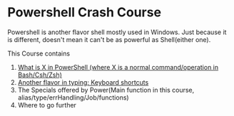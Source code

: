 # Powershell Crash Course

Powershell is another flavor shell mostly used in Windows. Just because it is different, doesn't mean it can't be as powerful as Shell(either one).

This Course contains

1. [What is X in PowerShell (where X is a normal command/operation in Bash/Csh/Zsh)](Part1%20Alternative.md)
1. [Another flavor in typing: Keyboard shortcuts](Part2%20Keyboard%20shortcuts.md)
1. The Specials offered by Power(Main function in this course, alias/type/errHandling/Job/functions)
1. Where to go further

